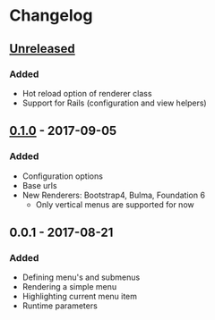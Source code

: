 # Changelog

## [Unreleased]

### Added

- Hot reload option of renderer class
- Support for Rails (configuration and view helpers)

## [0.1.0] - 2017-09-05

### Added

- Configuration options
- Base urls
- New Renderers: Bootstrap4, Bulma, Foundation 6
  - Only vertical menus are supported for now

## 0.0.1 - 2017-08-21

### Added

- Defining menu's and submenus
- Rendering a simple menu
- Highlighting current menu item
- Runtime parameters

[Unreleased]: https://github.com/aramvisser/navtastic/compare/v0.1.0...HEAD
[0.1.0]: https://github.com/olivierlacan/keep-a-changelog/compare/v0.0.1...v0.1.0
